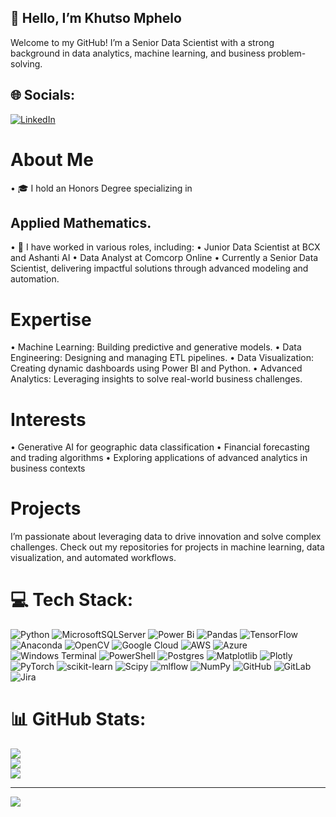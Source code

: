 ## 👋 Hello, I’m Khutso Mphelo
Welcome to my GitHub! I’m a Senior Data Scientist with a strong background in data analytics, machine learning, and business problem-solving.
## 🌐 Socials:
[![LinkedIn](https://img.shields.io/badge/LinkedIn-%230077B5.svg?logo=linkedin&logoColor=white)](https://linkedin.com/in/https://www.linkedin.com/in/khutso-mphelo-a24130b3/) 

# About Me
• 🎓 I hold an Honors Degree specializing in 
## Applied Mathematics.
• 🏢 I have worked in various roles, including:
• Junior Data Scientist at BCX and Ashanti AI
• Data Analyst at Comcorp Online
• Currently a Senior Data Scientist, delivering impactful solutions through advanced modeling and automation.

# Expertise
• Machine Learning: Building predictive and generative models.
• Data Engineering: Designing and managing ETL pipelines.
• Data Visualization: Creating dynamic dashboards using Power BI and Python.
• Advanced Analytics: Leveraging insights to solve real-world business challenges.

# Interests
• Generative AI for geographic data classification
• Financial forecasting and trading algorithms
• Exploring applications of advanced analytics in business contexts

# Projects
I’m passionate about leveraging data to drive innovation and solve complex challenges. Check out my repositories for projects in machine learning, data visualization, and automated workflows.

# 💻 Tech Stack:
![Python](https://img.shields.io/badge/python-3670A0?style=for-the-badge&logo=python&logoColor=ffdd54) ![MicrosoftSQLServer](https://img.shields.io/badge/Microsoft%20SQL%20Server-CC2927?style=for-the-badge&logo=microsoft%20sql%20server&logoColor=white) ![Power Bi](https://img.shields.io/badge/power_bi-F2C811?style=for-the-badge&logo=powerbi&logoColor=black) ![Pandas](https://img.shields.io/badge/pandas-%23150458.svg?style=for-the-badge&logo=pandas&logoColor=white) ![TensorFlow](https://img.shields.io/badge/TensorFlow-%23FF6F00.svg?style=for-the-badge&logo=TensorFlow&logoColor=white) ![Anaconda](https://img.shields.io/badge/Anaconda-%2344A833.svg?style=for-the-badge&logo=anaconda&logoColor=white) ![OpenCV](https://img.shields.io/badge/opencv-%23white.svg?style=for-the-badge&logo=opencv&logoColor=white) ![Google Cloud](https://img.shields.io/badge/GoogleCloud-%234285F4.svg?style=for-the-badge&logo=google-cloud&logoColor=white) ![AWS](https://img.shields.io/badge/AWS-%23FF9900.svg?style=for-the-badge&logo=amazon-aws&logoColor=white) ![Azure](https://img.shields.io/badge/azure-%230072C6.svg?style=for-the-badge&logo=microsoftazure&logoColor=white) ![Windows Terminal](https://img.shields.io/badge/Windows%20Terminal-%234D4D4D.svg?style=for-the-badge&logo=windows-terminal&logoColor=white) ![PowerShell](https://img.shields.io/badge/PowerShell-%235391FE.svg?style=for-the-badge&logo=powershell&logoColor=white) ![Postgres](https://img.shields.io/badge/postgres-%23316192.svg?style=for-the-badge&logo=postgresql&logoColor=white) ![Matplotlib](https://img.shields.io/badge/Matplotlib-%23ffffff.svg?style=for-the-badge&logo=Matplotlib&logoColor=black) ![Plotly](https://img.shields.io/badge/Plotly-%233F4F75.svg?style=for-the-badge&logo=plotly&logoColor=white) ![PyTorch](https://img.shields.io/badge/PyTorch-%23EE4C2C.svg?style=for-the-badge&logo=PyTorch&logoColor=white) ![scikit-learn](https://img.shields.io/badge/scikit--learn-%23F7931E.svg?style=for-the-badge&logo=scikit-learn&logoColor=white) ![Scipy](https://img.shields.io/badge/SciPy-%230C55A5.svg?style=for-the-badge&logo=scipy&logoColor=%white) ![mlflow](https://img.shields.io/badge/mlflow-%23d9ead3.svg?style=for-the-badge&logo=numpy&logoColor=blue) ![NumPy](https://img.shields.io/badge/numpy-%23013243.svg?style=for-the-badge&logo=numpy&logoColor=white) ![GitHub](https://img.shields.io/badge/github-%23121011.svg?style=for-the-badge&logo=github&logoColor=white) ![GitLab](https://img.shields.io/badge/gitlab-%23181717.svg?style=for-the-badge&logo=gitlab&logoColor=white) ![Jira](https://img.shields.io/badge/jira-%230A0FFF.svg?style=for-the-badge&logo=jira&logoColor=white)
# 📊 GitHub Stats:
![](https://github-readme-stats.vercel.app/api?username=kimp10&theme=cobalt&hide_border=false&include_all_commits=true&count_private=false)<br/>
![](https://github-readme-streak-stats.herokuapp.com/?user=kimp10&theme=cobalt&hide_border=false)<br/>
![](https://github-readme-stats.vercel.app/api/top-langs/?username=kimp10&theme=cobalt&hide_border=false&include_all_commits=true&count_private=false&layout=compact)

---
[![](https://visitcount.itsvg.in/api?id=kimp10&icon=0&color=0)](https://visitcount.itsvg.in)

<!-- Proudly created with GPRM ( https://gprm.itsvg.in ) -->
